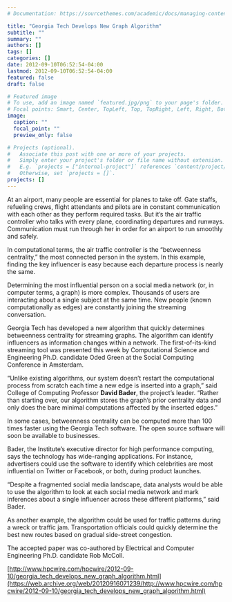 ```yaml
---
# Documentation: https://sourcethemes.com/academic/docs/managing-content/

title: "Georgia Tech Develops New Graph Algorithm"
subtitle: ""
summary: ""
authors: []
tags: []
categories: []
date: 2012-09-10T06:52:54-04:00
lastmod: 2012-09-10T06:52:54-04:00
featured: false
draft: false

# Featured image
# To use, add an image named `featured.jpg/png` to your page's folder.
# Focal points: Smart, Center, TopLeft, Top, TopRight, Left, Right, BottomLeft, Bottom, BottomRight.
image:
  caption: ""
  focal_point: ""
  preview_only: false

# Projects (optional).
#   Associate this post with one or more of your projects.
#   Simply enter your project's folder or file name without extension.
#   E.g. `projects = ["internal-project"]` references `content/project/deep-learning/index.md`.
#   Otherwise, set `projects = []`.
projects: []
---
```


At an airport, many people are essential for planes to take off. Gate staffs, refueling crews, flight attendants and pilots are in constant communication with each other as they perform required tasks. But it’s the air traffic controller who talks with every plane, coordinating departures and runways. Communication must run through her in order for an airport to run smoothly and safely.

In computational terms, the air traffic controller is the “betweenness centrality,” the most connected person in the system. In this example, finding the key influencer is easy because each departure process is nearly the same.

Determining the most influential person on a social media network (or, in computer terms, a graph) is more complex. Thousands of users are interacting about a single subject at the same time. New people (known computationally as edges) are constantly joining the streaming conversation. 

Georgia Tech has developed a new algorithm that quickly determines betweenness centrality for streaming graphs. The algorithm can identify influencers as information changes within a network. The first-of-its-kind streaming tool was presented this week by Computational Science and Engineering Ph.D. candidate Oded Green at the Social Computing Conference in Amsterdam.

“Unlike existing algorithms, our system doesn’t restart the computational process from scratch each time a new edge is inserted into a graph,” said College of Computing Professor **David Bader**, the project’s leader. “Rather than starting over, our algorithm stores the graph’s prior centrality data and only does the bare minimal computations affected by the inserted edges.”

In some cases, betweenness centrality can be computed more than 100 times faster using the Georgia Tech software. The open source software will soon be available to businesses.

Bader, the Institute’s executive director for high performance computing, says the technology has wide-ranging applications. For instance, advertisers could use the software to identify which celebrities are most influential on Twitter or Facebook, or both, during product launches.

“Despite a fragmented social media landscape, data analysts would be able to use the algorithm to look at each social media network and mark inferences about a single influencer across these different platforms,” said Bader.

As another example, the algorithm could be used for traffic patterns during a wreck or traffic jam. Transportation officials could quickly determine the best new routes based on gradual side-street congestion.

The accepted paper was co-authored by Electrical and Computer Engineering Ph.D. candidate Rob McColl.

[http://www.hpcwire.com/hpcwire/2012-09-10/georgia_tech_develops_new_graph_algorithm.html](https://web.archive.org/web/20120916071239/http://www.hpcwire.com/hpcwire/2012-09-10/georgia_tech_develops_new_graph_algorithm.html)
